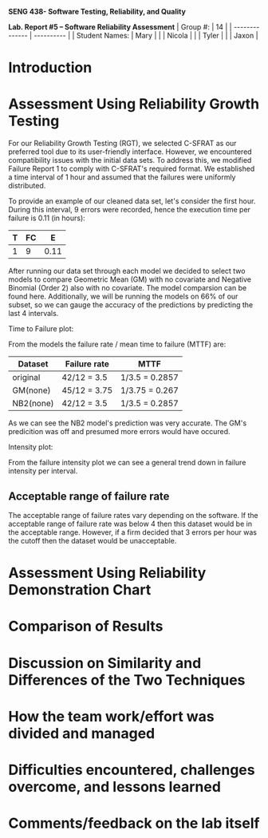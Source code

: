 **SENG 438- Software Testing, Reliability, and Quality**

**Lab. Report \#5 – Software Reliability Assessment**
| Group \#:      |  14        |
| -------------- | ---------- |
| Student Names: |   Mary     |
|                |   Nicola   |
|                |   Tyler    |
|                |   Jaxon    |

# Introduction

# Assessment Using Reliability Growth Testing 

For our Reliability Growth Testing (RGT), we selected C-SFRAT as our preferred tool due to its user-friendly interface. However, we encountered compatibility issues with the initial data sets. To address this, we modified Failure Report 1 to comply with C-SFRAT's required format. We established a time interval of 1 hour and assumed that the failures were uniformly distributed.

To provide an example of our cleaned data set, let's consider the first hour. During this interval, 9 errors were recorded, hence the execution time per failure is 0.11 (in hours):

| T | FC  | E |
| - | -   | - |
| 1 | 9   | 0.11|

After running our data set through each model we decided to select two models to compare Geometric Mean (GM) with no covariate and Negative Binomial (Order 2) also with no covariate. The model comparsion can be found here. Additionally, we will be running the models on 66% of our subset, so we can gauge the accuracy of the predictions by predicting the last 4 intervals.

Time to Failure plot:


From the models the failure rate / mean time to failure (MTTF) are:

| Dataset       | Failure rate  | MTTF            |
|-              |-              |-                |
| original      | 42/12 = 3.5   | 1/3.5 = 0.2857  |
| GM(none)      | 45/12 = 3.75  | 1/3.75 = 0.267  |
| NB2(none)     | 42/12 = 3.5   | 1/3.5 = 0.2857  |

As we can see the NB2 model's prediction was very accurate. The GM's predicition was off and presumed more errors would have occured.


Intensity plot:

From the failure intensity plot we can see a general trend down in failure intensity per interval.

## Acceptable range of failure rate

The acceptable range of failure rates vary depending on the software. If the acceptable range of failure rate was below 4 then this dataset would be in the acceptable range. However, if a firm decided that 3 errors per hour was the cutoff then the dataset would be unacceptable.

# Assessment Using Reliability Demonstration Chart 

# Comparison of Results

# Discussion on Similarity and Differences of the Two Techniques

# How the team work/effort was divided and managed

# Difficulties encountered, challenges overcome, and lessons learned

# Comments/feedback on the lab itself
